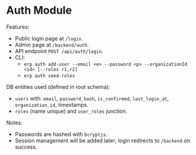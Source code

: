 # Auth Module

Features:
- Public login page at `/login`.
- Admin page at `/backend/auth`.
- API endpoint `POST /api/auth/login`.
- CLI:
  - `erp auth add-user --email <e> --password <p> --organizationId <id> [--roles r1,r2]`
  - `erp auth seed-roles`

DB entities used (defined in root schema):
- `users` with: `email`, `password_hash`, `is_confirmed`, `last_login_at`, `organization_id`, timestamps.
- `roles` (name unique) and `user_roles` junction.

Notes:
- Passwords are hashed with `bcryptjs`.
- Session management will be added later; login redirects to `/backend` on success.

